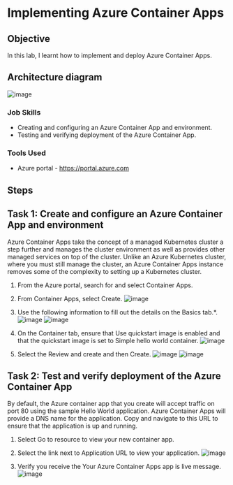 # Implementing Azure Container Apps

## Objective

In this lab, I learnt how to implement and deploy Azure Container Apps.

## Architecture diagram
![image](https://github.com/user-attachments/assets/26f95483-2276-4705-a998-3abb1ad32ad7)


### Job Skills

- Creating and configuring an Azure Container App and environment.
- Testing and verifying deployment of the Azure Container App.

### Tools Used

- Azure portal - https://portal.azure.com


## Steps

## Task 1: Create and configure an Azure Container App and environment

Azure Container Apps take the concept of a managed Kubernetes cluster a step further and manages the cluster environment as well as provides other managed services on top of the cluster. Unlike an Azure Kubernetes cluster, where you must still manage the cluster, an Azure Container Apps instance removes some of the complexity to setting up a Kubernetes cluster.

1.	From the Azure portal, search for and select Container Apps.
2.	From Container Apps, select Create.
![image](https://github.com/user-attachments/assets/40ec216e-e609-4e6e-84a9-318191b62f75)
 
3.	Use the following information to fill out the details on the Basics tab.*.
![image](https://github.com/user-attachments/assets/5a45d415-0598-4891-9c25-45bb7cb1ce65)
![image](https://github.com/user-attachments/assets/617a0bb4-87af-4661-b9bd-4606882066cd)
 
 
4.	On the Container tab, ensure that Use quickstart image is enabled and that the quickstart image is set to Simple hello world container.
![image](https://github.com/user-attachments/assets/bc152f06-5e8a-4cce-90b3-607526f7eee3)
 
5.	Select the Review and create and then Create.
![image](https://github.com/user-attachments/assets/d0c9285f-9a7f-4db5-975d-2c3d18ec0c78)
![image](https://github.com/user-attachments/assets/0138de77-6b29-48af-bac8-93099bb7b702)
 
 
## Task 2: Test and verify deployment of the Azure Container App

By default, the Azure container app that you create will accept traffic on port 80 using the sample Hello World application. Azure Container Apps will provide a DNS name for the application. Copy and navigate to this URL to ensure that the application is up and running.

1.	Select Go to resource to view your new container app.
2.	Select the link next to Application URL to view your application.
![image](https://github.com/user-attachments/assets/7c886e34-0d18-44b2-bb42-ff7bc09ea2b4)
 
3.	Verify you receive the Your Azure Container Apps app is live message.
![image](https://github.com/user-attachments/assets/c0251cb9-5c01-451e-86e9-307e3c55d4be)
 



